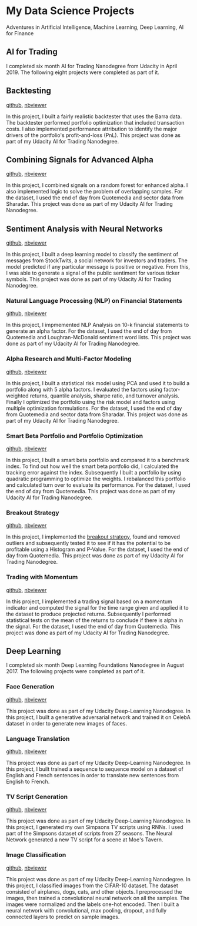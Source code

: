 # My Data Science Projects
Adventures in Artificial Intelligence, Machine Learning, Deep Learning, AI for Finance

## AI for Trading
I completed six month AI for Trading Nanodegree from Udacity in April 2019. The following eight projects were completed as part of it.

## Backtesting
[github](https://github.com/ark4innovation/datascience/tree/master/ai-for-trading/8-backtesting/project_8_starter.ipynb), [nbviewer](http://nbviewer.jupyter.org/github/ark4innovation/datascience/blob/master/ai-for-trading/8-backtesting/project_8_starter.ipynb)

In this project, I built a fairly realistic backtester that uses the Barra data. The backtester performed portfolio optimization that included transaction costs. I also implemented performance attribution to identify the major drivers of the portfolio's profit-and-loss (PnL). This project was done as part of my Udacity AI for Trading Nanodegree.

## Combining Signals for Advanced Alpha
[github](https://github.com/ark4innovation/datascience/tree/master/ai-for-trading/7-combining-signals-for-enhanced-alpha), [nbviewer](http://nbviewer.jupyter.org/github/ark4innovation/datascience/blob/master/ai-for-trading/7-combining-signals-for-enhanced-alpha/project_7_starter.ipynb)

In this project, I combined signals on a random forest for enhanced alpha. I also implemented logic to solve the problem of overlapping samples. For the dataset, I used the end of day from Quotemedia and sector data from Sharadar. This project was done as part of my Udacity AI for Trading Nanodegree.

## Sentiment Analysis with Neural Networks
[github](https://github.com/ark4innovation/datascience/tree/master/ai-for-trading/6-sentiment-analysis-with-neural-networks), [nbviewer](http://nbviewer.jupyter.org/github/ark4innovation/datascience/blob/master/ai-for-trading/6-sentiment-analysis-with-neural-networks/project_6_starter.ipynb)

In this project, I built a deep learning model to classify the sentiment of messages from StockTwits, a social network for investors and traders. The model predicted if any particular message is positive or negative. From this, I was able to generate a signal of the public sentiment for various ticker symbols. This project was done as part of my Udacity AI for Trading Nanodegree.

### Natural Language Processing (NLP) on Financial Statements
[github](https://github.com/ark4innovation/datascience/tree/master/ai-for-trading/5-nlp-on-financial-statements), [nbviewer](http://nbviewer.jupyter.org/github/ark4innovation/datascience/blob/master/ai-for-trading/5-nlp-on-financial-statements/project_5_starter.ipynb)

In this project, I impmemented NLP Analysis on 10-k financial statements to generate an alpha factor. For the dataset, I used the end of day from Quotemedia and Loughran-McDonald sentiment word lists. This project was done as part of my Udacity AI for Trading Nanodegree.

### Alpha Research and Multi-Factor Modeling
[github](https://github.com/ark4innovation/datascience/tree/master/ai-for-trading/4-alpha-research-and-factor-modeling), [nbviewer](http://nbviewer.jupyter.org/github/ark4innovation/datascience/blob/master/ai-for-trading/4-alpha-research-and-factor-modeling/project_4_starter.ipynb)

In this project, I built a statistical risk model using PCA and used it to build a portfolio along with 5 alpha factors. I evaluated the factors using factor-weighted returns, quantile analysis, sharpe ratio, and turnover analysis. Finally I optimized the portfolio using the risk model and factors using multiple optimization formulations. For the dataset, I used the end of day from Quotemedia and sector data from Sharadar. This project was done as part of my Udacity AI for Trading Nanodegree.

### Smart Beta Portfolio and Portfolio Optimization
[github](https://github.com/ark4innovation/datascience/tree/master/ai-for-trading/3-smart-beta-portfolio-and-portfolio-optimization), [nbviewer](http://nbviewer.jupyter.org/github/ark4innovation/datascience/blob/master/ai-for-trading/3-smart-beta-portfolio-and-portfolio-optimization/project_3_starter.ipynb)

In this project, I built a smart beta portfolio and compared it to a benchmark index. To find out how well the smart beta portfolio did, I calculated the tracking error against the index. Subsequently I  built a portfolio by using quadratic programming to optimize the weights. I rebalanced this portfolio and calculated turn over to evaluate its performance. For the dataset, I used the end of day from Quotemedia. This project was done as part of my Udacity AI for Trading Nanodegree.

### Breakout Strategy
[github](https://github.com/ark4innovation/datascience/tree/master/ai-for-trading/2-breakout-strategy), [nbviewer](http://nbviewer.jupyter.org/github/ark4innovation/datascience/blob/master/ai-for-trading/2-breakout-strategy/project_2_starter.ipynb)

In this project, I implemented the [breakout strategy](https://www.investopedia.com/articles/trading/08/trading-breakouts.asp), found and removed outliers and subsequently tested it to see if it has the potential to be profitable using a Histogram and P-Value. For the dataset, I used the end of day from Quotemedia. This project was done as part of my Udacity AI for Trading Nanodegree.

### Trading with Momentum
[github](https://github.com/ark4innovation/datascience/tree/master/ai-for-trading/1-trading-with-momentum), [nbviewer](http://nbviewer.jupyter.org/github/ark4innovation/datascience/blob/master/ai-for-trading/1-trading-with-momentum/project_1_starter.ipynb)

In this project, I implemented a trading signal based on a momentum indicator and computed the signal for the time range given and applied it to the dataset to produce projected returns. Subsequently I performed statistical tests on the mean of the returns to conclude if there is alpha in the signal. For the dataset, I used the end of day from Quotemedia. This project was done as part of my Udacity AI for Trading Nanodegree.


## Deep Learning
I completed six month Deep Learning Foundations Nanodegree in August 2017. The following projects were completed as part of it.

### Face Generation
[github](https://github.com/ark4innovation/datascience/tree/master/deep-learning/udacity-projects/face-generation), [nbviewer](http://nbviewer.jupyter.org/github/ark4innovation/datascience/blob/master/deep-learning/udacity-projects/face-generation/dlnd_face_generation.ipynb)

This project was done as part of my Udacity Deep-Learning Nanodegree. In this project, I built a generative adversarial network and trained it on CelebA dataset in order to generate new images of faces.

### Language Translation
[github](https://github.com/ark4innovation/datascience/tree/master/deep-learning/udacity-projects/language-translation), [nbviewer](http://nbviewer.jupyter.org/github/ark4innovation/datascience/blob/master/deep-learning/udacity-projects/language-translation/dlnd_language_translation.ipynb)

This project was done as part of my Udacity Deep-Learning Nanodegree. In this project, I built trained a sequence to sequence model on a dataset of English and French sentences in order to translate new sentences from English to French.

### TV Script Generation
[github](https://github.com/ark4innovation/datascience/blob/master/deep-learning/udacity-projects/tv-script-generation), [nbviewer](http://nbviewer.jupyter.org/github/ark4innovation/datascience/blob/master/deep-learning/udacity-projects/tv-script-generation/dlnd_tv_script_generation.ipynb)

This project was done as part of my Udacity Deep-Learning Nanodegree. In this project, I generated my own Simpsons TV scripts using RNNs. I used part of the Simpsons dataset of scripts from 27 seasons. The Neural Network generated a new TV script for a scene at Moe's Tavern.

### Image Classification
[github](https://github.com/ark4innovation/datascience/blob/master/deep-learning/udacity-projects/image-classification), [nbviewer](http://nbviewer.jupyter.org/github/ark4innovation/datascience/blob/master/deep-learning/udacity-projects/image-classification/dlnd_image_classification.ipynb)

This project was done as part of my Udacity Deep-Learning Nanodegree. In this project, I classified images from the CIFAR-10 dataset. The dataset consisted of airplanes, dogs, cats, and other objects. I preprocessed the images, then trained a convolutional neural network on all the samples. The images were normalized and the labels one-hot encoded. Then I built a neural network with convolutional, max pooling, dropout, and fully connected layers to predict on sample images.
